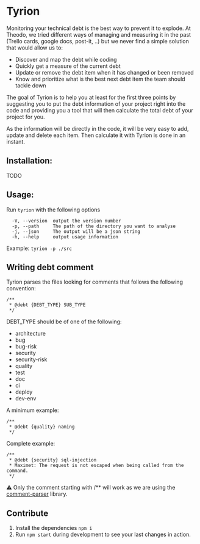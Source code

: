 # Tyrion

Monitoring your technical debt is the best way to prevent it to explode. At Theodo, we tried different ways of managing and measuring it in the past
(Trello cards, google docs, post-it, ..) but we never find a simple solution that would allow us to:

* Discover and map the debt while coding
* Quickly get a measure of the current debt
* Update or remove the debt item when it has changed or been removed
* Know and prioritize what is the best next debt item the team should tackle down

The goal of Tyrion is to help you at least for the first three points by suggesting you to put the debt information of your project right into the code and providing you a 
tool that will then calculate the total debt of your project for you.

As the information will be directly in the code, it will be very easy to add, update and delete each item. Then calculate it with Tyrion is done in an instant.

## Installation:

TODO

## Usage:

Run `tyrion` with the following options

````
  -V, --version  output the version number
  -p, --path     The path of the directory you want to analyse
  -j, --json     The output will be a json string
  -h, --help     output usage information
````

Example: `tyrion -p ./src`

## Writing debt comment

Tyrion parses the files looking for comments that follows the following convention:

````
/**
 * @debt {DEBT_TYPE} SUB_TYPE
 */
````
DEBT_TYPE should be of one of the following:

* architecture
* bug
* bug-risk
* security
* security-risk
* quality
* test
* doc
* ci
* deploy
* dev-env

A minimum example:
````
/**
 * @debt {quality} naming
 */
````


Complete example:
````
/**
 * @debt {security} sql-injection
 * Maximet: The request is not escaped when being called from the command.
 */
````

⚠ Only the comment starting with /** will work as we are using the [comment-parser](https://github.com/yavorskiy/comment-parser) library.

## Contribute

1. Install the dependencies `npm i`
2. Run `npm start` during development to see your last changes in action.
